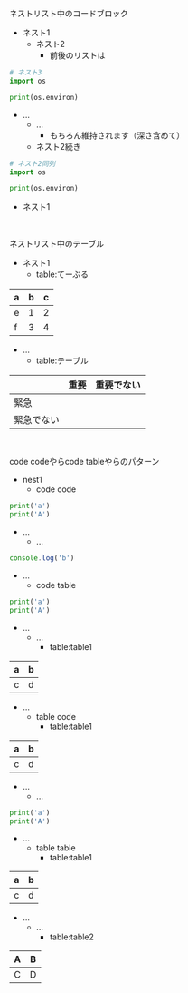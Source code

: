 ネストリスト中のコードブロック

- ネスト1
    - ネスト2
        - 前後のリストは

```python
# ネスト3
import os

print(os.environ)
```

- ...
    - ...
        - もちろん維持されます（深さ含めて）
    - ネスト2続き

```python
# ネスト2同列
import os

print(os.environ)
```

- ネスト1

<br>

ネストリスト中のテーブル

- ネスト1
    - table:てーぶる

| a | b | c |
| - | - | - |
| e | 1 | 2 |
| f | 3 | 4 |

- ...
    - table:テーブル

|  | 重要 | 重要でない |
| - | - | - |
| 緊急 |  |  |
| 緊急でない |  |  |

<br>

code codeやらcode tableやらのパターン

- nest1
    - code code

```py
print('a')
print('A')
```

- ...
    - ...

```js
console.log('b')
```

- ...
    - code table

```py
print('a')
print('A')
```

- ...
    - ...
        - table:table1

| a | b |
| - | - |
| c | d |

- ...
    - table code
        - table:table1

| a | b |
| - | - |
| c | d |

- ...
    - ...

```py
print('a')
print('A')
```

- ...
    - table table
        - table:table1

| a | b |
| - | - |
| c | d |

- ...
    - ...
        - table:table2

| A | B |
| - | - |
| C | D |

<br>

